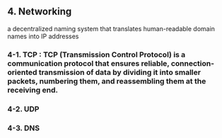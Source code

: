 
## 4. Networking
a decentralized naming system that translates human-readable domain names into IP addresses
### 4-1.  TCP : TCP (Transmission Control Protocol) is a communication protocol that ensures reliable, connection-oriented transmission of data by dividing it into smaller packets, numbering them, and reassembling them at the receiving end.
### 4-2. UDP
### 4-3. DNS